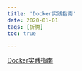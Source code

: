 ```yaml
---
title: 'Docker实践指南'
date: 2020-01-01
tags: [折腾]
toc: true

---
```




[Docker实践指南](https://yeasy.gitbook.io/docker_practice/)
